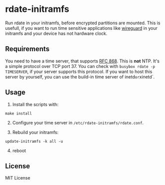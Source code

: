 # rdate-initramfs

Run rdate in your initramfs, before encrypted partitions are mounted. This is
usefull, if you want to run time sensitive applications like
[wireguard](https://github.com/r-pufky/wireguard-initramfs/) in your initramfs
and your device has not hardware clock.


## Requirements

You need to have a time server, that supports [RFC
868](https://www.rfc-editor.org/rfc/rfc868.html). This is **not** NTP. It's a
simple protocol over TCP port 37. You can check with `busybox rdate -p
TIMESERVER`, if your server supports this protocol. If you want to host this
server by yourself, you can use the build-in time server of inetd` or `xinetd`.


## Usage

1. Install the scripts with:

```
make install
```

2. Configure your time server in `/etc/rdate-initramfs/rdate.conf`.

3. Rebuild your initramfs:

```
update-initramfs -k all -u
```

4. reboot


## License

MIT License
